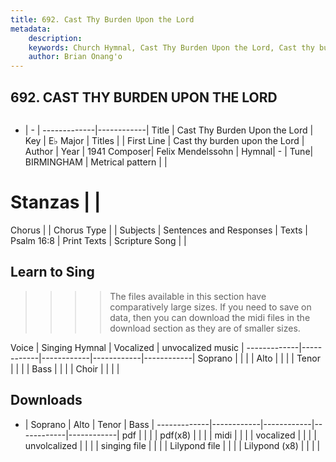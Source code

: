 ```yaml
---
title: 692. Cast Thy Burden Upon the Lord
metadata:
    description: 
    keywords: Church Hymnal, Cast Thy Burden Upon the Lord, Cast thy burden upon the Lord, 
    author: Brian Onang'o
---
```



## 692. CAST THY BURDEN UPON THE LORD

```txt

```

- |   -  |
-------------|------------|
Title | Cast Thy Burden Upon the Lord |
Key | E♭ Major |
Titles |  |
First Line | Cast thy burden upon the Lord |
Author | 
Year | 1941
Composer| Felix Mendelssohn |
Hymnal|  - |
Tune| BIRMINGHAM |
Metrical pattern | |
# Stanzas |  |
Chorus |  |
Chorus Type |  |
Subjects | Sentences and Responses |
Texts | Psalm 16:8 |
Print Texts | 
Scripture Song |  |
  
## Learn to Sing

>>>> The files available in this section have comparatively large sizes. If you need to save on data, then you can download the midi files in the download section as they are of smaller sizes.

Voice |  Singing Hymnal | Vocalized | unvocalized music |
-------------|------------|------------|------------|------------|
Soprano | | | |
Alto | | | |
Tenor | | | |
Bass | | | |
Choir | | | |

## Downloads

- |  Soprano | Alto | Tenor | Bass |
-------------|------------|------------|------------|------------|
pdf | | | |
pdf(x8) | | | |
midi | | | |
vocalized | | | |
unvolcalized | | | |
singing file | | | |
Lilypond file | | | |
Lilypond (x8) | | | |
  